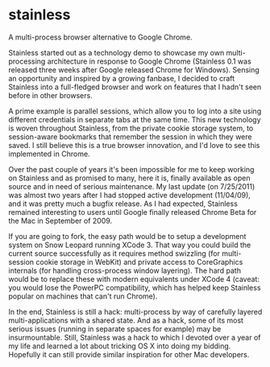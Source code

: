 stainless
=========

A multi-process browser alternative to Google Chrome.

Stainless started out as a technology demo to showcase my own multi-processing architecture in response to Google Chrome (Stainless 0.1 was released three weeks after Google released Chrome for Windows). Sensing an opportunity and inspired by a growing fanbase, I decided to craft Stainless into a full-fledged browser and work on features that I hadn't seen before in other browsers.

A prime example is parallel sessions, which allow you to log into a site using different credentials in separate tabs at the same time. This new technology is woven throughout Stainless, from the private cookie storage system, to session-aware bookmarks that remember the session in which they were saved. I still believe this is a true browser innovation, and I'd love to see this implemented in Chrome.

Over the past couple of years it's been impossible for me to keep working on Stainless and as promised to many, here it is, finally available as open source and in need of serious maintenance.  My last update (on 7/25/2011) was almost two years after I had stopped active development (11/04/09), and it was pretty much a bugfix release.  As I had expected, Stainless remained interesting to users until Google finally released Chrome Beta for the Mac in September of 2009.

If you are going to fork, the easy path would be to setup a development system on Snow Leopard running XCode 3.  That way you could build the current source successfully as it requires method swizzling (for multi-session cookie storage in WebKit) and private access to CoreGraphics internals (for handling cross-process window layering).  The hard path would be to replace these with modern equivalents under XCode 4 (caveat: you would lose the PowerPC compatibility, which has helped keep Stainless popular on machines that can't run Chrome).

In the end, Stainless is still a hack: multi-process by way of carefully layered multi-applications with a shared state.  And as a hack, some of its most serious issues (running in separate spaces for example) may be insurmountable.  Still, Stainless was a hack to which I devoted over a year of my life and learned a lot about tricking OS X into doing my bidding.  Hopefully it can still provide similar inspiration for other Mac developers.

